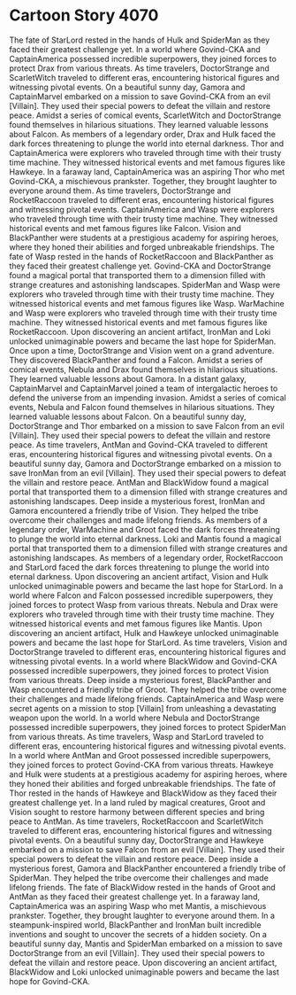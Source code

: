 # Cartoon Story 4070

The fate of StarLord rested in the hands of Hulk and SpiderMan as they faced their greatest challenge yet.
In a world where Govind-CKA and CaptainAmerica possessed incredible superpowers, they joined forces to protect Drax from various threats.
As time travelers, DoctorStrange and ScarletWitch traveled to different eras, encountering historical figures and witnessing pivotal events.
On a beautiful sunny day, Gamora and CaptainMarvel embarked on a mission to save Govind-CKA from an evil [Villain]. They used their special powers to defeat the villain and restore peace.
Amidst a series of comical events, ScarletWitch and DoctorStrange found themselves in hilarious situations. They learned valuable lessons about Falcon.
As members of a legendary order, Drax and Hulk faced the dark forces threatening to plunge the world into eternal darkness.
Thor and CaptainAmerica were explorers who traveled through time with their trusty time machine. They witnessed historical events and met famous figures like Hawkeye.
In a faraway land, CaptainAmerica was an aspiring Thor who met Govind-CKA, a mischievous prankster. Together, they brought laughter to everyone around them.
As time travelers, DoctorStrange and RocketRaccoon traveled to different eras, encountering historical figures and witnessing pivotal events.
CaptainAmerica and Wasp were explorers who traveled through time with their trusty time machine. They witnessed historical events and met famous figures like Falcon.
Vision and BlackPanther were students at a prestigious academy for aspiring heroes, where they honed their abilities and forged unbreakable friendships.
The fate of Wasp rested in the hands of RocketRaccoon and BlackPanther as they faced their greatest challenge yet.
Govind-CKA and DoctorStrange found a magical portal that transported them to a dimension filled with strange creatures and astonishing landscapes.
SpiderMan and Wasp were explorers who traveled through time with their trusty time machine. They witnessed historical events and met famous figures like Wasp.
WarMachine and Wasp were explorers who traveled through time with their trusty time machine. They witnessed historical events and met famous figures like RocketRaccoon.
Upon discovering an ancient artifact, IronMan and Loki unlocked unimaginable powers and became the last hope for SpiderMan.
Once upon a time, DoctorStrange and Vision went on a grand adventure. They discovered BlackPanther and found a Falcon.
Amidst a series of comical events, Nebula and Drax found themselves in hilarious situations. They learned valuable lessons about Gamora.
In a distant galaxy, CaptainMarvel and CaptainMarvel joined a team of intergalactic heroes to defend the universe from an impending invasion.
Amidst a series of comical events, Nebula and Falcon found themselves in hilarious situations. They learned valuable lessons about Falcon.
On a beautiful sunny day, DoctorStrange and Thor embarked on a mission to save Falcon from an evil [Villain]. They used their special powers to defeat the villain and restore peace.
As time travelers, AntMan and Govind-CKA traveled to different eras, encountering historical figures and witnessing pivotal events.
On a beautiful sunny day, Gamora and DoctorStrange embarked on a mission to save IronMan from an evil [Villain]. They used their special powers to defeat the villain and restore peace.
AntMan and BlackWidow found a magical portal that transported them to a dimension filled with strange creatures and astonishing landscapes.
Deep inside a mysterious forest, IronMan and Gamora encountered a friendly tribe of Vision. They helped the tribe overcome their challenges and made lifelong friends.
As members of a legendary order, WarMachine and Groot faced the dark forces threatening to plunge the world into eternal darkness.
Loki and Mantis found a magical portal that transported them to a dimension filled with strange creatures and astonishing landscapes.
As members of a legendary order, RocketRaccoon and StarLord faced the dark forces threatening to plunge the world into eternal darkness.
Upon discovering an ancient artifact, Vision and Hulk unlocked unimaginable powers and became the last hope for StarLord.
In a world where Falcon and Falcon possessed incredible superpowers, they joined forces to protect Wasp from various threats.
Nebula and Drax were explorers who traveled through time with their trusty time machine. They witnessed historical events and met famous figures like Mantis.
Upon discovering an ancient artifact, Hulk and Hawkeye unlocked unimaginable powers and became the last hope for StarLord.
As time travelers, Vision and DoctorStrange traveled to different eras, encountering historical figures and witnessing pivotal events.
In a world where BlackWidow and Govind-CKA possessed incredible superpowers, they joined forces to protect Vision from various threats.
Deep inside a mysterious forest, BlackPanther and Wasp encountered a friendly tribe of Groot. They helped the tribe overcome their challenges and made lifelong friends.
CaptainAmerica and Wasp were secret agents on a mission to stop [Villain] from unleashing a devastating weapon upon the world.
In a world where Nebula and DoctorStrange possessed incredible superpowers, they joined forces to protect SpiderMan from various threats.
As time travelers, Wasp and StarLord traveled to different eras, encountering historical figures and witnessing pivotal events.
In a world where AntMan and Groot possessed incredible superpowers, they joined forces to protect Govind-CKA from various threats.
Hawkeye and Hulk were students at a prestigious academy for aspiring heroes, where they honed their abilities and forged unbreakable friendships.
The fate of Thor rested in the hands of Hawkeye and BlackWidow as they faced their greatest challenge yet.
In a land ruled by magical creatures, Groot and Vision sought to restore harmony between different species and bring peace to AntMan.
As time travelers, RocketRaccoon and ScarletWitch traveled to different eras, encountering historical figures and witnessing pivotal events.
On a beautiful sunny day, DoctorStrange and Hawkeye embarked on a mission to save Falcon from an evil [Villain]. They used their special powers to defeat the villain and restore peace.
Deep inside a mysterious forest, Gamora and BlackPanther encountered a friendly tribe of SpiderMan. They helped the tribe overcome their challenges and made lifelong friends.
The fate of BlackWidow rested in the hands of Groot and AntMan as they faced their greatest challenge yet.
In a faraway land, CaptainAmerica was an aspiring Wasp who met Mantis, a mischievous prankster. Together, they brought laughter to everyone around them.
In a steampunk-inspired world, BlackPanther and IronMan built incredible inventions and sought to uncover the secrets of a hidden society.
On a beautiful sunny day, Mantis and SpiderMan embarked on a mission to save DoctorStrange from an evil [Villain]. They used their special powers to defeat the villain and restore peace.
Upon discovering an ancient artifact, BlackWidow and Loki unlocked unimaginable powers and became the last hope for Govind-CKA.